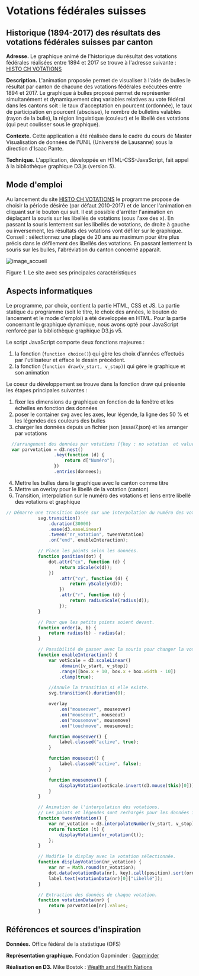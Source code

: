 # Votations fédérales suisses

## Historique (1894-2017) des résultats des votations fédérales suisses par canton

**Adresse.** Le graphique animé de l'historique du résultat des votations fédérales réalisées entre 1894 et 2017 se trouve à l'adresse suivante : [HISTO CH VOTATIONS](http://www.bofr.ch)

**Description.** L'animation proposée permet de visualiser à l'aide de bulles le résultat par canton de chacune des votations fédérales exécutées entre 1894 et 2017. Le graphique à bulles proposé permet de représenter simultanément et dynamiquement cinq variables relatives au vote fédéral dans les cantons soit : le taux d'acceptation en pourcent (ordonnée), le taux de participation en pourcent (abscisse), le nombre de bulletins valables (rayon de la bulle), la région linguistique (couleur) et le libellé des votations (qui peut coulisser sous le graphique).

**Contexte.** Cette application a été réalisée dans le cadre du cours de Master Visualisation de données de l'UNIL (Université de Lausanne) sous la direction d'Isaac Pante.

**Technique.** L'application, développée en HTML-CSS-JavaScript, fait appel à la bibliothèque graphique D3.js (version 5).


## Mode d'emploi

Au lancement du site [HISTO CH VOTATIONS](http://www.bofr.ch) le programme propose de choisir la période désirée (par défaut 2010-2017) et de lancer l'animation en cliquant sur le bouton qui suit. Il est possible d'arrêter l'animation en déplaçant la souris sur les libellés de votations (sous l'axe des x). En passant la souris lentement sur les libellés de votations, de droite à gauche ou inversement, les résultats des votations vont défiler sur le graphique. Conseil : sélectionnez une plage de 20 ans au maximum pour être plus précis dans le défilement des libellés des votations. En passant lentement la souris sur les bulles, l'abréviation du canton concerné apparaît.

![image_accueil](http://www.bofr.ch/modeemploi3.png)

Figure 1. Le site avec ses principales caractéristiques


## Aspects informatiques

Le programme, par choix, contient la partie HTML, CSS et JS. La partie statique du programme (soit le titre, le choix des années, le bouton de lancement et le mode d'emploi) a été developpée en HTML. Pour la partie concernant le graphique dynamique, nous avons opté pour JavaScript renforcé par la bibliothèque graphique D3.js v5.

Le script JavaScript comporte deux fonctions majeures : 
1. la fonction (`function choice()`) qui gère les choix d'années effectués par l'utilisateur et efface le dessin précédent.
2. la fonction (`function draw(v_start, v_stop)`) qui gère le graphique et son animation

Le coeur du développement se trouve dans la fonction draw qui présente les étapes principales suivantes :
1. fixer les dimensions du graphique en fonction de la fenêtre et les échelles en fonction des données
2. poser le container svg avec les axes, leur légende, la ligne des 50 % et les légendes des couleurs des bulles
3. charger les données depuis un fichier json (essai7.json) et les arranger par votations
```javascript
  //arrangement des données par votations [{key : no votation  et values : [{les données},..]}, ..]
  var parvotation = d3.nest()
                  .key(function (d) {
                      return d["Numéro"];
                  })
                  .entries(donnees);
```

4. Mettre les bulles dans le graphique avec le canton comme titre
5. Mettre un overlay pour le libellé de la votation (canton)
6. Transition, interpolation sur le numéro des votations et liens entre libellé des votations et graphique
```javascript
// Démarre une transition basée sur une interpolation du numéro des votations.
            svg.transition()
                .duration(30000)
                .ease(d3.easeLinear)
                .tween("nr_votation", tweenVotation)
                .on("end", enableInteraction);

            // Place les points selon les données.
            function position(dot) {
                dot.attr("cx", function (d) {
                    return xScale(x(d));
                })
                    .attr("cy", function (d) {
                        return yScale(y(d));
                    })
                    .attr("r", function (d) {
                        return radiusScale(radius(d));
                    });
            }

            // Pour que les petits points soient devant.
            function order(a, b) {
                return radius(b) - radius(a);
            }

            // Possibilité de passer avec la souris pour changer la votation.
            function enableInteraction() {
                var votScale = d3.scaleLinear()
                    .domain([v_start, v_stop])
                    .range([box.x + 10, box.x + box.width - 10])
                    .clamp(true);

                //Annule la transition si elle existe.
                svg.transition().duration(0);

                overlay
                    .on("mouseover", mouseover)
                    .on("mouseout", mouseout)
                    .on("mousemove", mousemove)
                    .on("touchmove", mousemove);

                function mouseover() {
                    label.classed("active", true);
                }

                function mouseout() {
                    label.classed("active", false);
                }

                function mousemove() {
                    displayVotation(votScale.invert(d3.mouse(this)[0]));
                }
            }

            // Animation de l'interpolation des votations.
            // Les points et légendes sont rechargés pour les données interpolées.
            function tweenVotation() {
                var nr_votation = d3.interpolateNumber(v_start, v_stop);
                return function (t) {
                    displayVotation(nr_votation(t));
                };
            }

            // Modifie le display avec la votation sélectionnée.
            function displayVotation(nr_votation) {
                var nr = Math.round(nr_votation);
                dot.data(votationData(nr), key).call(position).sort(order);
                label.text(votationData(nr)[0]["Libellé"]);
            }

            // Extraction des données de chaque votation.
            function votationData(nr) {
                return parvotation[nr].values;
            }
```


## Références et sources d'inspiration

**Données.** Office fédéral de la statistique (OFS)

**Représentation graphique.** Fondation Gapminder : [Gapminder](https://www.gapminder.org/tools/#_state_time_value=1800;;&data_/_lastModified:1526132872113&lastModified:1526132872113;&chart-type=bubbles)

**Réalisation en D3.** Mike Bostok : [Wealth and Health Nations](https://bost.ocks.org/mike/nations/)
